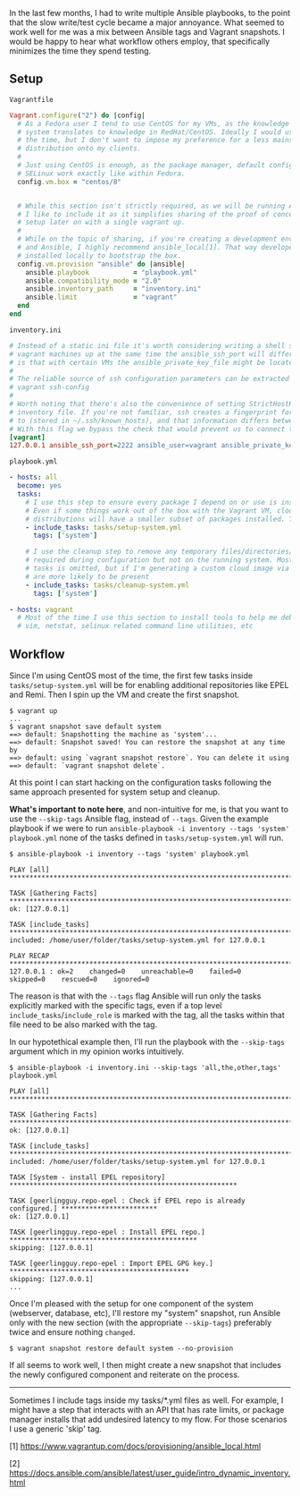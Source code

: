 In the last few months, I had to write multiple Ansible playbooks, to the point that the
slow write/test cycle became a major annoyance. What seemed to work well for me was a mix between
Ansible tags and Vagrant snapshots. I would be happy to hear what workflow others employ, that
specifically minimizes the time they spend testing.

## Setup

`Vagrantfile`
```ruby
Vagrant.configure("2") do |config|
  # As a Fedora user I tend to use CentOS for my VMs, as the knowledge accrued in one
  # system translates to knowledge in RedHat/CentOS. Ideally I would use Fedora server all
  # the time, but I don't want to impose my preference for a less mainstream server
  # distribution onto my clients.
  #
  # Just using CentOS is enough, as the package manager, default configuration paths and
  # SELinux work exactly like within Fedora.
  config.vm.box = "centos/8"


  # While this section isn't strictly required, as we will be running Ansible playbook manually,
  # I like to include it as it simplifies sharing of the proof of concept. Other users can test
  # setup later on with a single vagrant up.
  #
  # While on the topic of sharing, if you're creating a development environment that uses Vagrant
  # and Ansible, I highly recommend ansible_local[1]. That way developers don't need to have Ansible
  # installed locally to bootstrap the box.
  config.vm.provision "ansible" do |ansible|
    ansible.playbook           = "playbook.yml"
    ansible.compatibility_mode = "2.0"
    ansible.inventory_path     = "inventory.ini"
    ansible.limit              = "vagrant"
  end
end
```

`inventory.ini`
```ini
# Instead of a static ini file it's worth considering writing a shell script[2]. As with multiple
# vagrant machines up at the same time the ansible_ssh_port will differ. Also worth considering
# is that with certain VMs the ansible_private_key_file might be located someplace else.
#
# The reliable source of ssh configuration parameters can be extracted from the output of
# vagrant ssh-config
#
# Worth noting that there's also the convenience of setting StrictHostKeyChecking=no inside the
# inventory file. If you're not familiar, ssh creates a fingerprint for each host:port it connects
# to (stored in ~/.ssh/known_hosts), and that information differs between vagrant VMs.
# With this flag we bypass the check that would prevent us to connect to our vagrant VM.
[vagrant]
127.0.0.1 ansible_ssh_port=2222 ansible_user=vagrant ansible_private_key_file=".vagrant/machines/default/virtualbox/private_key" ansible_ssh_common_args='-o StrictHostKeyChecking=no'
```


`playbook.yml`
```yaml
- hosts: all
  become: yes
  tasks:
    # I use this step to ensure every package I depend on or use is installed inside the VM.
    # Even if some things work out of the box with the Vagrant VM, cloud versions of the same
    # distributions will have a smaller subset of packages installed. This way I cover all bases
    - include_tasks: tasks/setup-system.yml
      tags: ['system']

    # I use the cleanup step to remove any temporary files/directories/utilities that are
    # required during configuration but not on the running system. Most of the time this set of
    # tasks is omitted, but if I'm generating a custom cloud image via Packer this set of tasks
    # are more likely to be present
    - include_tasks: tasks/cleanup-system.yml
      tags: ['system']

- hosts: vagrant
  # Most of the time I use this section to install tools to help me debug configuration issues.
  # vim, netstat, selinux related command line utilities, etc
```


## Workflow

Since I'm using CentOS most of the time, the first few tasks inside `tasks/setup-system.yml` will be
for enabling additional repositories like EPEL and Remi. Then I spin up the VM and create the first
  snapshot.

```shell
$ vagrant up
...
$ vagrant snapshot save default system
==> default: Snapshotting the machine as 'system'...
==> default: Snapshot saved! You can restore the snapshot at any time by
==> default: using `vagrant snapshot restore`. You can delete it using
==> default: `vagrant snapshot delete`.
```

At this point I can start hacking on the configuration tasks following the same approach presented
for system setup and cleanup.

**What's important to note here**, and non-intuitive for me, is that you
  want to use the `--skip-tags` Ansible flag, instead of `--tags`. Given the example playbook if we
  were to run `ansible-playbook -i inventory --tags 'system' playbook.yml` none of the tasks defined
  in `tasks/setup-system.yml` will run.

```shell
$ ansible-playbook -i inventory --tags 'system' playbook.yml

PLAY [all] **************************************************************************************

TASK [Gathering Facts] **************************************************************************
ok: [127.0.0.1]

TASK [include_tasks] ****************************************************************************
included: /home/user/folder/tasks/setup-system.yml for 127.0.0.1

PLAY RECAP **************************************************************************************
127.0.0.1 : ok=2    changed=0    unreachable=0    failed=0    skipped=0    rescued=0    ignored=0
```

The reason is that with the `--tags` flag Ansible will run only the tasks explicitly marked with the
specific tags, even if a top level `include_tasks`/`include_role` is marked with the tag, all the
tasks within that file need to be also marked with the tag.

In our hypotethical example then, I'll run the playbook with the `--skip-tags` argument which in my
opinion works intuitively.

```shell
$ ansible-playbook -i inventory.ini --skip-tags 'all,the,other,tags' playbook.yml 

PLAY [all] **************************************************************************************

TASK [Gathering Facts] **************************************************************************
ok: [127.0.0.1]

TASK [include_tasks] ****************************************************************************
included: /home/user/folder/tasks/setup-system.yml for 127.0.0.1

TASK [System - install EPEL repository] *********************************************************

TASK [geerlingguy.repo-epel : Check if EPEL repo is already configured.] ************************
ok: [127.0.0.1]

TASK [geerlingguy.repo-epel : Install EPEL repo.] ***********************************************
skipping: [127.0.0.1]

TASK [geerlingguy.repo-epel : Import EPEL GPG key.] *********************************************
skipping: [127.0.0.1]
...
```

Once I'm pleased with the setup for one component of the system (webserver, database, etc), I'll
restore my "system" snapshot, run Ansible only with the new section (with the appropriate
`--skip-tags`) preferably twice and ensure nothing `changed`.

```shell
$ vagrant snapshot restore default system --no-provision
```

If all seems to work well, I then might create a new snapshot that includes the newly configured
component and reiterate on the process.


---
Sometimes I include tags inside my tasks/\*.yml files as well. For example, I might have a
step that interacts with an API that has rate limits, or package manager installs that add
undesired latency to my flow. For those scenarios I use a generic 'skip' tag.


[1] https://www.vagrantup.com/docs/provisioning/ansible_local.html

[2] https://docs.ansible.com/ansible/latest/user_guide/intro_dynamic_inventory.html
